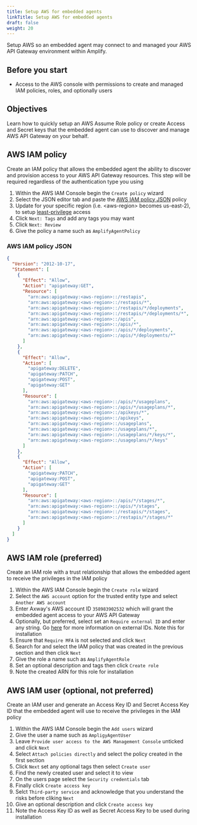 ```yaml
---
title: Setup AWS for embedded agents
linkTitle: Setup AWS for embedded agents
draft: false
weight: 20
---
```

Setup AWS so an embedded agent may connect to and managed your AWS API Gateway environment within Amplify.

## Before you start

* Access to the AWS console with permissions to create and managed IAM policies, roles, and optionally users

## Objectives

Learn how to quickly setup an AWS Assume Role policy or create Access and Secret keys that the embedded agent can use to discover and manage AWS API Gateway on your behalf.

## AWS IAM policy

Create an IAM policy that allows the embedded agent the ability to discover and provision access to your AWS API Gateway resources. This step will be required regardless of the authentication type you using

1. Within the AWS IAM Console begin the `Create policy` wizard
2. Select the JSON editor tab and paste the [AWS IAM policy JSON](#aws-iam-policy-json) policy
3. Update for your specific region (i.e. &lt;aws-region&gt; becomes us-east-2), to setup [least-privilege](https://docs.aws.amazon.com/IAM/latest/UserGuide/best-practices.html#grant-least-privilege) access
4. Click `Next: Tags` and add any tags you may want
5. Click `Next: Review`
6. Give the policy a name such as `AmplifyAgentPolicy`

### AWS IAM policy JSON

```json
{
  "Version": "2012-10-17",
  "Statement": [
    {
      "Effect": "Allow",
      "Action": "apigateway:GET",
      "Resource": [
        "arn:aws:apigateway:<aws-region>::/restapis",
        "arn:aws:apigateway:<aws-region>::/restapis/*",
        "arn:aws:apigateway:<aws-region>::/restapis/*/deployments",
        "arn:aws:apigateway:<aws-region>::/restapis/*/deployments/*",
        "arn:aws:apigateway:<aws-region>::/apis",
        "arn:aws:apigateway:<aws-region>::/apis/*",
        "arn:aws:apigateway:<aws-region>::/apis/*/deployments",
        "arn:aws:apigateway:<aws-region>::/apis/*/deployments/*"
      ]
    },
    {
      "Effect": "Allow",
      "Action": [
        "apigateway:DELETE",
        "apigateway:PATCH",
        "apigateway:POST",
        "apigateway:GET"
      ],
      "Resource": [
        "arn:aws:apigateway:<aws-region>::/apis/*/usageplans",
        "arn:aws:apigateway:<aws-region>::/apis/*/usageplans/*",
        "arn:aws:apigateway:<aws-region>::/apikeys/*",
        "arn:aws:apigateway:<aws-region>::/apikeys",
        "arn:aws:apigateway:<aws-region>::/usageplans",
        "arn:aws:apigateway:<aws-region>::/usageplans/*",
        "arn:aws:apigateway:<aws-region>::/usageplans/*/keys/*",
        "arn:aws:apigateway:<aws-region>::/usageplans/*/keys"
      ]
    },
    {
      "Effect": "Allow",
      "Action": [
        "apigateway:PATCH",
        "apigateway:POST",
        "apigateway:GET"
      ],
      "Resource": [
        "arn:aws:apigateway:<aws-region>::/apis/*/stages/*",
        "arn:aws:apigateway:<aws-region>::/apis/*/stages",
        "arn:aws:apigateway:<aws-region>::/restapis/*/stages",
        "arn:aws:apigateway:<aws-region>::/restapis/*/stages/*"
      ]
    }
  ]
}
```

## AWS IAM role (preferred)

Create an IAM role with a trust relationship that allows the embedded agent to receive the privileges in the IAM policy

1. Within the AWS IAM Console begin the `Create role` wizard
2. Select the `AWS account` option for the trusted entity type and select `Another AWS account`
3. Enter Axway's AWS account ID `358983902532` which will grant the embedded agent access to your AWS API Gateway
4. Optionally, but preferred, select set an `Require external ID` and enter any string. Go [here](https://docs.aws.amazon.com/IAM/latest/UserGuide/id_roles_create_for-user_externalid.html) for more information on external IDs. Note this for installation
5. Ensure that `Require MFA` is not selected and click `Next`
6. Search for and select the IAM policy that was created in the previous section and then click `Next`
7. Give the role a name such as `AmplifyAgentRole`
8. Set an optional description and tags then click `Create role`
9. Note the created ARN for this role for installation

## AWS IAM user (optional, not preferred)

Create an IAM user and generate an Access Key ID and Secret Access Key ID that the embedded agent will use to receive the privileges in the IAM policy

1. Within the AWS IAM Console begin the `Add users` wizard
2. Give the user a name such as `AmpligyAgentUser`
3. Leave `Provide user access to the AWS Management Console` unticked and click `Next`
4. Select `Attach policies directly` and select the policy created in the first section
5. Click `Next` set any optional tags then select `Create user`
6. Find the newly created user and select it to view
7. On the users page select the `Security credentials` tab
8. Finally click `Create access key`
9. Selct `Third-party service` and acknowledge that you understand the risks before cliking `Next`
10. Give an optional description and click `Create access key`
11. Note the Access Key ID as well as Secret Access Key to be used during installation